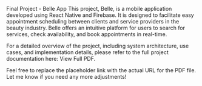 Final Project - Belle App
This project, Belle, is a mobile application developed using React Native and Firebase. It is designed to facilitate easy appointment scheduling between clients and service providers in the beauty industry. Belle offers an intuitive platform for users to search for services, check availability, and book appointments in real-time.

For a detailed overview of the project, including system architecture, use cases, and implementation details, please refer to the full project documentation here: View Full PDF.

Feel free to replace the placeholder link with the actual URL for the PDF file. Let me know if you need any more adjustments!
